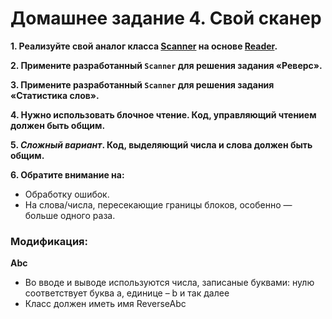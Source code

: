 # Домашнее задание 4. Свой сканер
**1. Реализуйте свой аналог класса [Scanner](https://docs.oracle.com/en/java/javase/11/docs/api/java.base/java/util/Scanner.html) 
на основе [Reader](https://docs.oracle.com/en/java/javase/11/docs/api/java.base/java/io/Reader.html).**

**2. Примените разработанный `Scanner` для решения задания «Реверс».**

**3. Примените разработанный `Scanner` для решения задания «Статистика слов».**

**4. Нужно использовать блочное чтение. Код, управляющий чтением должен быть общим.**

**5. *Сложный вариант*. Код, выделяющий числа и слова должен быть общим.**

**6. Обратите внимание на:**
* Обработку ошибок.
* На слова/числа, пересекающие границы блоков, особенно — больше одного раза.

### Модификация:
**Abc** 
* Во вводе и выводе используются числа, записаные буквами: нулю соответствует буква a, единице – b и так далее
* Класс должен иметь имя ReverseAbc
